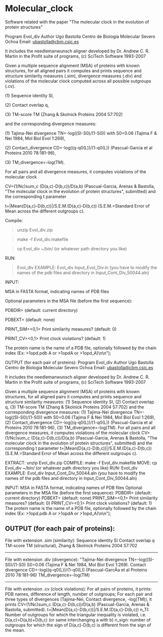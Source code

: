 # Molecular_clock
Software related with the paper "The molecular clock in the evolution of protein structures"

Program Evol_div
Author Ugo Bastolla Centro de Biologia Molecular Severo Ochoa
Email: <ubastolla@cbm.csic.es>

It includes the needlemanwunsch aligner developed by Dr. Andrew C. R. Martin in the Profit suite of programs, (c) SciTech Software 1993-2007

Given a multiple sequence alignment (MSA) of proteins with known structures, for all aligned pairs it computes and prints sequence and structure similarity measures (.sim), divergence measures (.div) and violations of the molecular clock computed across all possible outgroups (.cv).


(1) Sequence identity SI,

(2) Contact overlap q,

(3) TM-score TM (Zhang & Skolnick Proteins 2004 57:702)

and the corresponding divergence measures:

(1) Tajima-Nei divergence TN=-log((SI-S0)/(1-S0)) with S0=0.06 (Tajima F & Nei 1984, Mol Biol Evol 1:269),

(2) Contact_divergence CD=-log((q-q0(L))/(1-q0(L)) (Pascual-Garcia et al Proteins 2010 78:181-96),

(3) TM_divergence=-log(TM).

For all pairs and all divergence measures, it computes violations of the molecular clock 

CV=(1/Nc)sum_c (D(a,c)-D(b,c))/D(a,b) (Pascual-Garcia, Arenas & Bastolla, "The molecular clock in the evolution of protein structures", submitted) and the corresponding t parameter

t=|Mean(D(a,c)-D(b,c))|/S.E.M.(D(a,c)-D(b,c)) (S.E.M.=Standard Error of Mean across the different outgroups c).

Compile:

>unzip Evol_div.zip

>make -f Evol_div.makefile

>cp Evol_div ~/bin/ (or whatever path directory you like)

RUN:

>Evol_div <alignment file>
EXAMPLE: Evol_div Input_Evol_Div.in
(you have to modify the names of the pdb files and directory in Input_Cont_Div_50044.aln)

INPUT: 

MSA in FASTA format, indicating names of PDB files

Optional parameters in the MSA file (before the first sequence):

PDBDIR=<directory of pdb files>  (default: current directory)

PDBEXT=<extension of pdb files>  (default: none)

PRINT_SIM=<0,1>   Print similarity measures? (default: 0)

PRINT_CV=<0,1>    Print clock violations? (default: 1)

The protein name is the name of a PDB file, optionally followed by the chain index (Ex: >1opd.pdb A or >1opdA or >1opd_A)\n\n");

OUTPUT (for each pair of proteins):
Program Evol_div
Author Ugo Bastolla Centro de Biologia Molecular Severo Ochoa
Email: <ubastolla@cbm.csic.es>

It includes the needlemanwunsch aligner developed by Dr. Andrew C. R. Martin
in the Profit suite of programs, (c) SciTech Software 1993-2007

Given a multiple sequence alignment (MSA) of proteins with known structures, for all aligned pairs it computes and prints sequence and structure similarity measures:
(1) Sequence identity SI,
(2) Contact overlap q,
(3) TM-score TM (Zhang & Skolnick Proteins 2004 57:702)
and the corresponding divergence measures:
(1) Tajima-Nei divergence TN=-log((SI-S0)/(1-S0)) with S0=0.06 (Tajima F & Nei 1984, Mol Biol Evol 1:269),
(2) Contact_divergence CD=-log((q-q0(L))/(1-q0(L)) (Pascual-Garcia et al Proteins 2010 78:181-96),
(3) TM_divergence=-log(TM).
For all pairs and all divergence measures, it computes violations of the molecular clock CV=(1/Nc)sum_c (D(a,c)-D(b,c))/D(a,b) (Pascual-Garcia, Arenas & Bastolla, "The molecular clock in the evolution of protein structures", submitted) and the corresponding t parameter
t=|Mean(D(a,c)-D(b,c))|/S.E.M.(D(a,c)-D(b,c))
(S.E.M.=Standard Error of Mean across the different outgroups c).

EXTRACT: unzip Evol_div.zip
COMPILE: make -f Evol_div.makefile
MOVE:    cp Evol_div ~/bin/ (or whatever path directory you like)
RUN:     Evol_div <alignment file>
EXAMPLE: Evol_div Input_Cont_Div_50044.aln
(you have to modify the names of the pdb files and directory in
Input_Cont_Div_50044.aln)

INPUT: 
MSA in FASTA format, indicating names of PDB files
Optional parameters in the MSA file (before the first sequence):
PDBDIR=<directory of pdb files>  (default: current directory)
PDBEXT=<extension of pdb files>  (default: none)
PRINT_SIM=<0,1>   Print similarity measures? (default: 0)
PRINT_CV=<0,1>    Print clock violations? (default: 1)
The protein name is the name of a PDB file, optionally followed by the chain index (Ex: >1opd.pdb A or >1opdA or >1opd_A)\n\n");

OUTPUT (for each pair of proteins):
-------
File with extension .sim (similarity):
Sequence identity SI
Contact overlap q
TM-score TM (structural), Zhang & Skolnick Proteins 2004 57:702

-------
File with extension .div (divergence):
"Tajima-Nei divergence TN=-log((SI-S0)/(1-S0) S0=0.06 (Tajima F & Nei 1984, Mol Biol Evol 1:269).
Contact divergence  CD=-log((q-q0(L))/(1-q0(L)) (Pascual-GarcÃ­a et al Proteins 2010 78:181-96)
TM_divergence=-log(TM)

-------
File with extension .cv (clock violations):
For all pairs of proteins, it prints: PDB names, difference of length, number of outgroups;
For each pair and three types of divergences (Tajima-Nei, Contact divergence, -log(TM)), it prints
CV=(1/Nc)sum_c (D(a,c)-D(b,c))/D(a,b) (Pascual-Garcia, Arenas & Bastolla, submitted).
t=|Mean(D(a,c)-D(b,c))|/S.E.M.(D(a,c)-D(b,c))
n_TI: Number of outgroups for which the triangular inequality is violated, i.e. D(a,c)>D(a,b)+D(b,c) (or same interchanging a with b)
n_sign: number of outgroups for which the sign of D(a,c)-D(b,c) is different from the sign of the mean.

